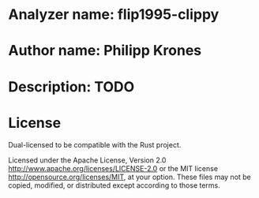 # Analyzer name: flip1995-clippy
# Author name: Philipp Krones
# Description: TODO

# License

Dual-licensed to be compatible with the Rust project.

Licensed under the Apache License, Version 2.0
http://www.apache.org/licenses/LICENSE-2.0 or the MIT license
http://opensource.org/licenses/MIT, at your option. These files may not be
copied, modified, or distributed except according to those terms.
